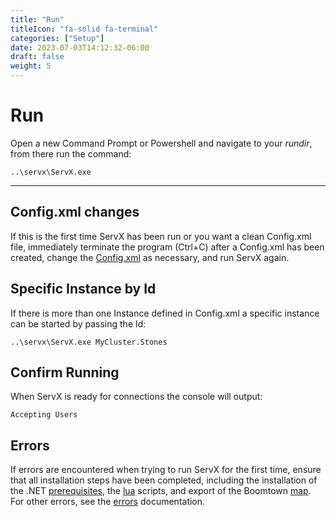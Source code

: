 ```yaml
---
title: "Run"
titleIcon: "fa-solid fa-terminal"
categories: ["Setup"]
date: 2023-07-03T14:12:32-06:00
draft: false
weight: 5
---
```


# Run

Open a new Command Prompt or Powershell and navigate to your *rundir*, from there run the command:

    ..\servx\ServX.exe

---

## Config.xml changes ##

If this is the first time ServX has been run or you want a clean Config.xml file, immediately terminate the program (Ctrl+C) after a Config.xml has been created, change the [Config.xml](/setup/config) as necessary, and run ServX again.

## Specific Instance by Id

If there is more than one Instance defined in Config.xml a specific instance can be started by passing the Id:

    ..\servx\ServX.exe MyCluster.Stones

## Confirm Running

When ServX is ready for connections the console will output:

    Accepting Users

## Errors

If errors are encountered when trying to run ServX for the first time, ensure that all installation steps have been completed, including the installation of the .NET [prerequisites](/setup/install/#prerequisites), the [lua](/setup/lua) scripts, and export of the Boomtown [map](/setup/map). For other errors, see the [errors](/setup/errors) documentation.